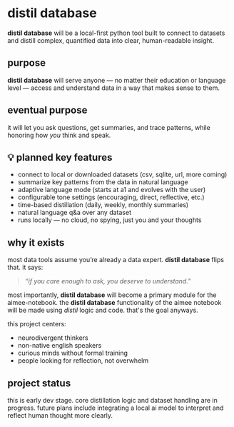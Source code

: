# distil database

**distil database** will be a local-first python tool built to connect to datasets and distill complex, quantified data into clear, human-readable insight.

## purpose
**distil database** will serve anyone — no matter their education or language level — access and understand data in a way that makes sense to them. 

## eventual purpose
it will let you ask questions, get summaries, and trace patterns, while honoring how *you* think and speak.

## 💡 planned key features
- connect to local or downloaded datasets (csv, sqlite, url, more coming)
- summarize key patterns from the data in natural language
- adaptive language mode (starts at a1 and evolves with the user)
- configurable tone settings (encouraging, direct, reflective, etc.)
- time-based distillation (daily, weekly, monthly summaries)
- natural language q&a over any dataset
- runs locally — no cloud, no spying, just you and your thoughts

## why it exists
most data tools assume you’re already a data expert. 
**distil database** flips that. it says:

> *“if you care enough to ask, you deserve to understand.”*

most importantly, **distil database** will become a primary module for the aimee-notebook. 
the **distil database** functionality of the aimee notebook will be made using *distil* logic and code.
that's the goal anyways.

this project centers:
- neurodivergent thinkers 
- non-native english speakers 
- curious minds without formal training 
- people looking for reflection, not overwhelm

## project status
this is early dev stage. 
core distillation logic and dataset handling are in progress. 
future plans include integrating a local ai model to interpret and reflect human thought more clearly.


